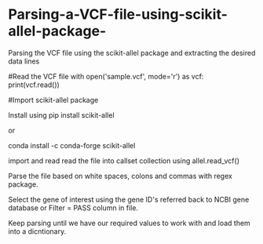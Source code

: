 # Parsing-a-VCF-file-using-scikit-allel-package-
Parsing the VCF file using the scikit-allel package and extracting the desired data lines


#Read the VCF file 
with open('sample.vcf', mode='r') as vcf:
    print(vcf.read())

#Import scikit-allel package

Install using pip install scikit-allel 

or 

conda install -c conda-forge scikit-allel

import and read read the file into callset collection using allel.read_vcf()

Parse the file based on white spaces, colons and commas with regex package.

Select the gene of interest using the gene ID's referred back to NCBI gene database or Filter = PASS column in file.

Keep parsing until we have our required values to work with and load them into a dicntionary. 
